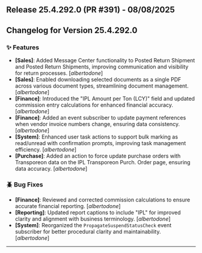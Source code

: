 ## Release 25.4.292.0 (PR #391) - 08/08/2025
## Changelog for Version 25.4.292.0

### ✨ Features
- **[Sales]**: Added Message Center functionality to Posted Return Shipment and Posted Return Shipments, improving communication and visibility for return processes. [*albertodone*]
- **[Sales]**: Enabled downloading selected documents as a single PDF across various document types, streamlining document management. [*albertodone*]
- **[Finance]**: Introduced the "IPL Amount per Ton (LCY)" field and updated commission entry calculations for enhanced financial accuracy. [*albertodone*]
- **[Finance]**: Added an event subscriber to update payment references when vendor invoice numbers change, ensuring data consistency. [*albertodone*]
- **[System]**: Enhanced user task actions to support bulk marking as read/unread with confirmation prompts, improving task management efficiency. [*albertodone*]
- **[Purchase]**: Added an action to force update purchase orders with Transporeon data on the IPL Transporeon Purch. Order page, ensuring data accuracy. [*albertodone*]

### 🪲 Bug Fixes
- **[Finance]**: Reviewed and corrected commission calculations to ensure accurate financial reporting. [*albertodone*]
- **[Reporting]**: Updated report captions to include "IPL" for improved clarity and alignment with business terminology. [*albertodone*]
- **[System]**: Reorganized the `PropagateSuspendStatusCheck` event subscriber for better procedural clarity and maintainability. [*albertodone*]

---

